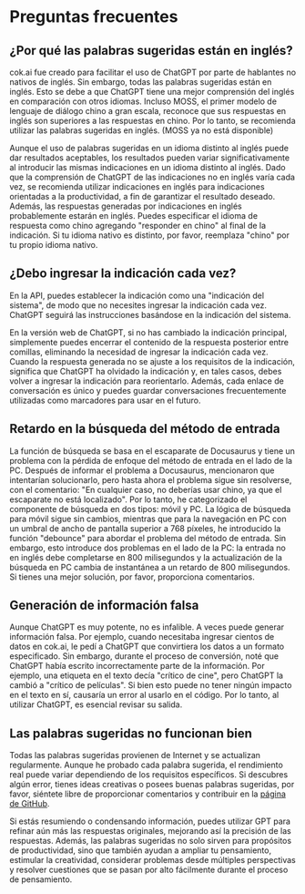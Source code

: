 # Preguntas frecuentes

## ¿Por qué las palabras sugeridas están en inglés?

cok.ai fue creado para facilitar el uso de ChatGPT por parte de hablantes no nativos de inglés. Sin embargo, todas las palabras sugeridas están en inglés. Esto se debe a que ChatGPT tiene una mejor comprensión del inglés en comparación con otros idiomas. Incluso MOSS, el primer modelo de lenguaje de diálogo chino a gran escala, reconoce que sus respuestas en inglés son superiores a las respuestas en chino. Por lo tanto, se recomienda utilizar las palabras sugeridas en inglés. (MOSS ya no está disponible)

Aunque el uso de palabras sugeridas en un idioma distinto al inglés puede dar resultados aceptables, los resultados pueden variar significativamente al introducir las mismas indicaciones en un idioma distinto al inglés. Dado que la comprensión de ChatGPT de las indicaciones no en inglés varía cada vez, se recomienda utilizar indicaciones en inglés para indicaciones orientadas a la productividad, a fin de garantizar el resultado deseado. Además, las respuestas generadas por indicaciones en inglés probablemente estarán en inglés. Puedes especificar el idioma de respuesta como chino agregando "responder en chino" al final de la indicación. Si tu idioma nativo es distinto, por favor, reemplaza "chino" por tu propio idioma nativo.

## ¿Debo ingresar la indicación cada vez?

En la API, puedes establecer la indicación como una "indicación del sistema", de modo que no necesites ingresar la indicación cada vez. ChatGPT seguirá las instrucciones basándose en la indicación del sistema.

En la versión web de ChatGPT, si no has cambiado la indicación principal, simplemente puedes encerrar el contenido de la respuesta posterior entre comillas, eliminando la necesidad de ingresar la indicación cada vez. Cuando la respuesta generada no se ajuste a los requisitos de la indicación, significa que ChatGPT ha olvidado la indicación y, en tales casos, debes volver a ingresar la indicación para reorientarlo. Además, cada enlace de conversación es único y puedes guardar conversaciones frecuentemente utilizadas como marcadores para usar en el futuro.

## Retardo en la búsqueda del método de entrada

La función de búsqueda se basa en el escaparate de Docusaurus y tiene un problema con la pérdida de enfoque del método de entrada en el lado de la PC. Después de informar el problema a Docusaurus, mencionaron que intentarían solucionarlo, pero hasta ahora el problema sigue sin resolverse, con el comentario: "En cualquier caso, no deberías usar chino, ya que el escaparate no está localizado". Por lo tanto, he categorizado el componente de búsqueda en dos tipos: móvil y PC. La lógica de búsqueda para móvil sigue sin cambios, mientras que para la navegación en PC con un umbral de ancho de pantalla superior a 768 píxeles, he introducido la función "debounce" para abordar el problema del método de entrada. Sin embargo, esto introduce dos problemas en el lado de la PC: la entrada no en inglés debe completarse en 800 milisegundos y la actualización de la búsqueda en PC cambia de instantánea a un retardo de 800 milisegundos. Si tienes una mejor solución, por favor, proporciona comentarios.

## Generación de información falsa

Aunque ChatGPT es muy potente, no es infalible. A veces puede generar información falsa. Por ejemplo, cuando necesitaba ingresar cientos de datos en cok.ai, le pedí a ChatGPT que convirtiera los datos a un formato especificado. Sin embargo, durante el proceso de conversión, noté que ChatGPT había escrito incorrectamente parte de la información. Por ejemplo, una etiqueta en el texto decía "crítico de cine", pero ChatGPT la cambió a "crítico de películas". Si bien esto puede no tener ningún impacto en el texto en sí, causaría un error al usarlo en el código. Por lo tanto, al utilizar ChatGPT, es esencial revisar su salida.

## Las palabras sugeridas no funcionan bien

Todas las palabras sugeridas provienen de Internet y se actualizan regularmente. Aunque he probado cada palabra sugerida, el rendimiento real puede variar dependiendo de los requisitos específicos. Si descubres algún error, tienes ideas creativas o posees buenas palabras sugeridas, por favor, siéntete libre de proporcionar comentarios y contribuir en la [página de GitHub](https://github.com/privacyrepo/cok.ai/discussions/11).

Si estás resumiendo o condensando información, puedes utilizar GPT para refinar aún más las respuestas originales, mejorando así la precisión de las respuestas. Además, las palabras sugeridas no solo sirven para propósitos de productividad, sino que también ayudan a ampliar tu pensamiento, estimular la creatividad, considerar problemas desde múltiples perspectivas y resolver cuestiones que se pasan por alto fácilmente durante el proceso de pensamiento.
